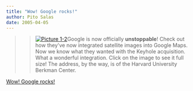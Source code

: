 ```yaml
---
title: "Wow! Google rocks!"
author: Pito Salas
date: 2005-04-05
---
```



>>

>> [![Picture
1-2](https://i0.wp.com/s3.media.squarespace.com/production/1075723/12829350/weblogs/weblogs/images/Picture%25201-2-tm.jpg?resize=200%2C198)](<https://i0.wp.com/s3.media.squarespace.com/production/1075723/12829350/weblogs/weblogs/images/Picture%25201-2.jpg>)Google
is now officially **unstoppable**! Check out how they've now integrated
satellite images into Google Maps. Now we know what they wanted with the
Keyhole acquisition. What a wonderful integration. Click on the image to see
it full size! The address, by the way, is of the Harvard University Berkman
Center.


[Wow! Google rocks!](None)

